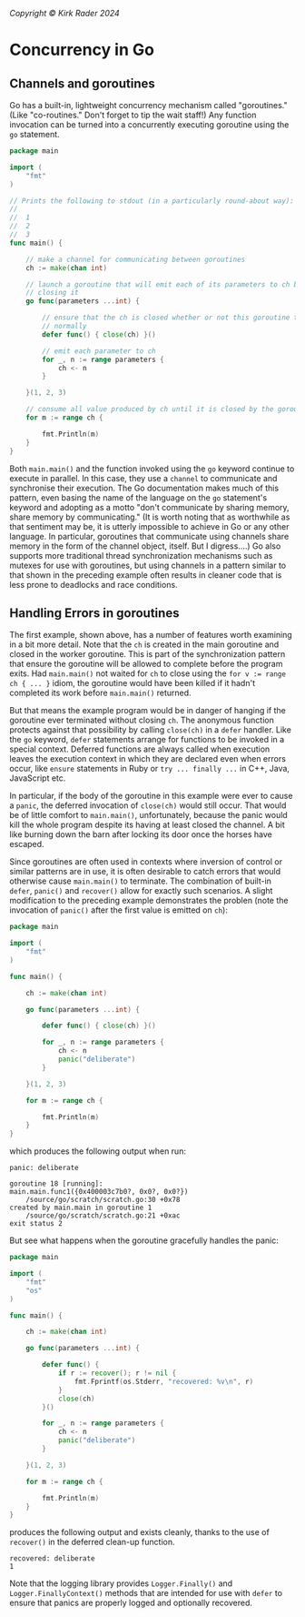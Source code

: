 _Copyright &copy; Kirk Rader 2024_

# Concurrency in Go

## Channels and goroutines

Go has a built-in, lightweight concurrency mechanism called "goroutines." (Like
"co-routines." Don't forget to tip the wait staff!) Any function invocation can
be turned into a concurrently executing goroutine using the `go` statement.

```go
package main

import (
	"fmt"
)

// Prints the following to stdout (in a particularly round-about way):
//
//	1
//	2
//	3
func main() {

	// make a channel for communicating between goroutines
	ch := make(chan int)

	// launch a goroutine that will emit each of its parameters to ch before
	// closing it
	go func(parameters ...int) {

		// ensure that the ch is closed whether or not this goroutine terminates
		// normally
		defer func() { close(ch) }()

		// emit each parameter to ch
		for _, n := range parameters {
			ch <- n
		}

	}(1, 2, 3)

	// consume all value produced by ch until it is closed by the goroutine
	for m := range ch {

		fmt.Println(m)
	}
}
```

Both `main.main()` and the function invoked using the `go` keyword continue to
execute in parallel. In this case, they use a `channel` to communicate and
synchronise their execution. The Go documentation makes much of this pattern,
even basing the name of the language on the `go` statement's keyword and
adopting as a motto "don't communicate by sharing memory, share memory by
communicating." (It is worth noting that as worthwhile as that sentiment may be,
it is utterly impossible to achieve in Go or any other language. In particular,
goroutines that communicate using channels share memory in the form of the
channel object, itself. But I digress....) Go also supports more traditional
thread synchronization mechanisms such as mutexes for use with goroutines, but
using channels in a pattern similar to that shown in the preceding example often
results in cleaner code that is less prone to deadlocks and race conditions.

## Handling Errors in goroutines

The first example, shown above, has a number of features worth examining in a
bit more detail. Note that the `ch` is created in the main goroutine and closed
in the worker goroutine. This is part of the synchronization pattern that ensure
the goroutine will be allowed to complete before the program exits. Had
`main.main()` not waited for `ch` to close using the `for v := range ch { ... }`
idiom, the goroutine would have been killed if it hadn't completed its work
before `main.main()` returned.

But that means the example program would be in danger of hanging if the
goroutine ever terminated without closing `ch`. The anonymous function protects
against that possibility by calling `close(ch)` in a `defer` handler. Like the
`go` keyword, `defer` statements arrange for functions to be invoked in a
special context. Deferred functions are always called when execution leaves the
execution context in which they are declared even when errors occur, like
`ensure` statements in Ruby or `try ... finally ...` in C++, Java, JavaScript
etc.

In particular, if the body of the goroutine in this example were ever to cause a
`panic`, the deferred invocation of `close(ch)` would still occur. That would be
of little comfort to `main.main()`, unfortunately, because the panic would kill
the whole program despite its having at least closed the channel. A bit like
burning down the barn after locking its door once the horses have escaped.

Since goroutines are often used in contexts where inversion of control or
similar patterns are in use, it is often desirable to catch errors that would
otherwise cause `main.main()` to terminate. The combination of built-in `defer`,
`panic()` and `recover()` allow for exactly such scenarios. A slight
modification to the preceding example demonstrates the problen (note the
invocation of `panic()` after the first value is emitted on `ch`):

```go
package main

import (
	"fmt"
)

func main() {

	ch := make(chan int)

	go func(parameters ...int) {

		defer func() { close(ch) }()

		for _, n := range parameters {
			ch <- n
			panic("deliberate")
		}

	}(1, 2, 3)

	for m := range ch {

		fmt.Println(m)
	}
}
```

which produces the following output when run:

```
panic: deliberate

goroutine 18 [running]:
main.main.func1({0x400003c7b0?, 0x0?, 0x0?})
	/source/go/scratch/scratch.go:30 +0x78
created by main.main in goroutine 1
	/source/go/scratch/scratch.go:21 +0xac
exit status 2
```

But see what happens when the goroutine gracefully handles the panic:

```go
package main

import (
	"fmt"
	"os"
)

func main() {

	ch := make(chan int)

	go func(parameters ...int) {

		defer func() {
			if r := recover(); r != nil {
				fmt.Fprintf(os.Stderr, "recovered: %v\n", r)
			}
			close(ch)
		}()

		for _, n := range parameters {
			ch <- n
			panic("deliberate")
		}

	}(1, 2, 3)

	for m := range ch {

		fmt.Println(m)
	}
}
```

produces the following output and exists cleanly, thanks to the use of
`recover()` in the deferred clean-up function.

```
recovered: deliberate
1
```

Note that the logging library provides `Logger.Finally()` and
`Logger.FinallyContext()` methods that are intended for use with `defer` to
ensure that panics are properly logged and optionally recovered.
